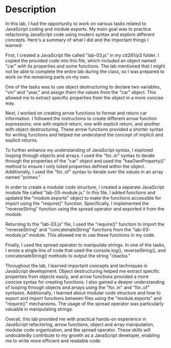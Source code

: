# Description

In this lab, I had the opportunity to work on various tasks related to JavaScript coding and module exports. My main goal was to practice refactoring JavaScript code using modern syntax and explore different concepts. Here's a summary of what I did and the important things I learned:

First, I created a JavaScript file called "lab-03.js" in my cit281/p3 folder. I copied the provided code into this file, which included an object named "car" with its properties and some functions. The lab mentioned that I might not be able to complete the entire lab during the class, so I was prepared to work on the remaining parts on my own.

One of the tasks was to use object destructuring to declare two variables, "vin" and "year," and assign them the values from the "car" object. This allowed me to extract specific properties from the object in a more concise way.

Next, I worked on creating arrow functions to format and return car information. I followed the instructions to create different arrow function expressions: one with implicit return, one with explicit return, and another with object destructuring. These arrow functions provided a shorter syntax for writing functions and helped me understand the concept of implicit and explicit returns.

To further enhance my understanding of JavaScript syntax, I explored looping through objects and arrays. I used the "for..in" syntax to iterate through the properties of the "car" object and used the "hasOwnProperty()" method to ensure I only listed properties defined within the object. Additionally, I used the "for..of" syntax to iterate over the values in an array named "primes."

In order to create a modular code structure, I created a separate JavaScript module file called "lab-03-module.js." In this file, I added functions and updated the "module.exports" object to make the functions accessible for import using the "require()" function. Specifically, I implemented the "reverseString" function using the spread operator and exported it from the module.

Returning to the "lab-03.js" file, I used the "require()" function to import the "reverseString" and "concatenateString" functions from the "lab-03-module.js" module. This allowed me to use these functions in my code.

Finally, I used the spread operator to manipulate strings. In one of the tasks, I wrote a single line of code that used the console.log(), reverseString(), and concatenateString() methods to output the string "cbacba."

Throughout the lab, I learned important concepts and techniques in JavaScript development. Object destructuring helped me extract specific properties from objects easily, and arrow functions provided a more concise syntax for creating functions. I also gained a deeper understanding of looping through objects and arrays using the "for..in" and "for..of" syntaxes. Additionally, I learned about modular code structure and how to export and import functions between files using the "module.exports" and "require()" mechanisms. The usage of the spread operator was particularly valuable in manipulating strings.

Overall, this lab provided me with practical hands-on experience in JavaScript refactoring, arrow functions, object and array manipulation, modular code organization, and the spread operator. These skills will undoubtedly contribute to my growth as a JavaScript developer, enabling me to write more efficient and readable code.
